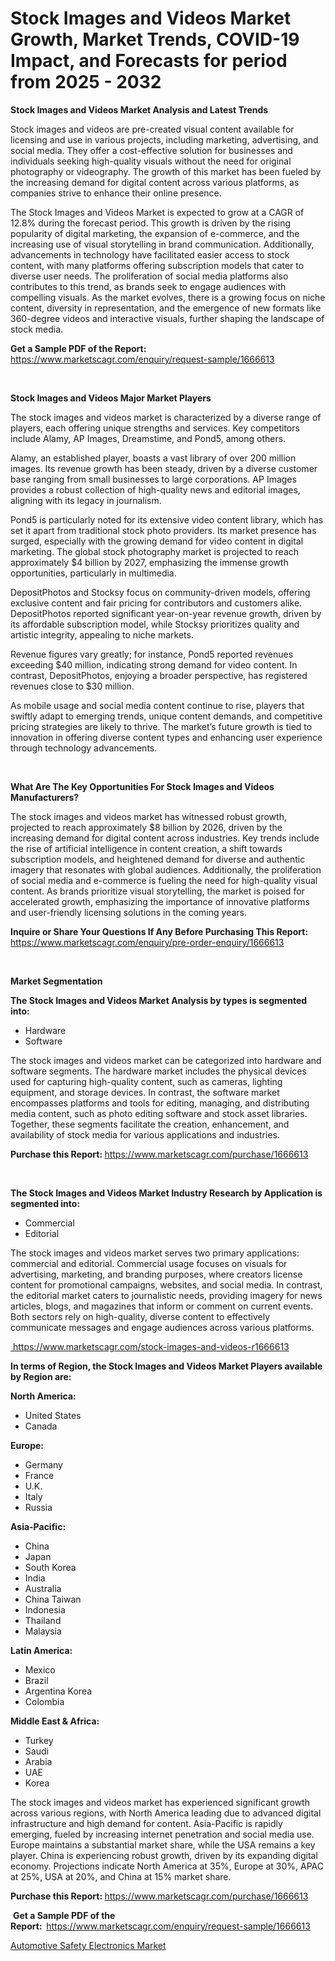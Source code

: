 <p><h1>Stock Images and Videos Market Growth, Market Trends, COVID-19 Impact, and Forecasts for period from 2025 - 2032</h1></p><p><strong>Stock Images and Videos Market Analysis and Latest Trends</strong></p>
<p><p>Stock images and videos are pre-created visual content available for licensing and use in various projects, including marketing, advertising, and social media. They offer a cost-effective solution for businesses and individuals seeking high-quality visuals without the need for original photography or videography. The growth of this market has been fueled by the increasing demand for digital content across various platforms, as companies strive to enhance their online presence.</p><p>The Stock Images and Videos Market is expected to grow at a CAGR of 12.8% during the forecast period. This growth is driven by the rising popularity of digital marketing, the expansion of e-commerce, and the increasing use of visual storytelling in brand communication. Additionally, advancements in technology have facilitated easier access to stock content, with many platforms offering subscription models that cater to diverse user needs. The proliferation of social media platforms also contributes to this trend, as brands seek to engage audiences with compelling visuals. As the market evolves, there is a growing focus on niche content, diversity in representation, and the emergence of new formats like 360-degree videos and interactive visuals, further shaping the landscape of stock media.</p></p>
<p><strong>Get a Sample PDF of the Report:&nbsp;</strong> <a href="https://www.marketscagr.com/enquiry/request-sample/1666613?utm_campaign=2095&utm_medium=2&utm_source=Github&utm_content=ia&utm_term=06032025&utm_id=stock-images-and-videos">https://www.marketscagr.com/enquiry/request-sample/1666613</a></p>
<p>&nbsp;</p>
<p><strong>Stock Images and Videos Major Market Players</strong></p>
<p><p>The stock images and videos market is characterized by a diverse range of players, each offering unique strengths and services. Key competitors include Alamy, AP Images, Dreamstime, and Pond5, among others. </p><p>Alamy, an established player, boasts a vast library of over 200 million images. Its revenue growth has been steady, driven by a diverse customer base ranging from small businesses to large corporations. AP Images provides a robust collection of high-quality news and editorial images, aligning with its legacy in journalism. </p><p>Pond5 is particularly noted for its extensive video content library, which has set it apart from traditional stock photo providers. Its market presence has surged, especially with the growing demand for video content in digital marketing. The global stock photography market is projected to reach approximately $4 billion by 2027, emphasizing the immense growth opportunities, particularly in multimedia.</p><p>DepositPhotos and Stocksy focus on community-driven models, offering exclusive content and fair pricing for contributors and customers alike. DepositPhotos reported significant year-on-year revenue growth, driven by its affordable subscription model, while Stocksy prioritizes quality and artistic integrity, appealing to niche markets.</p><p>Revenue figures vary greatly; for instance, Pond5 reported revenues exceeding $40 million, indicating strong demand for video content. In contrast, DepositPhotos, enjoying a broader perspective, has registered revenues close to $30 million.</p><p>As mobile usage and social media content continue to rise, players that swiftly adapt to emerging trends, unique content demands, and competitive pricing strategies are likely to thrive. The market’s future growth is tied to innovation in offering diverse content types and enhancing user experience through technology advancements.</p></p>
<p>&nbsp;</p>
<p><strong>What Are The Key Opportunities For Stock Images and Videos Manufacturers?</strong></p>
<p><p>The stock images and videos market has witnessed robust growth, projected to reach approximately $8 billion by 2026, driven by the increasing demand for digital content across industries. Key trends include the rise of artificial intelligence in content creation, a shift towards subscription models, and heightened demand for diverse and authentic imagery that resonates with global audiences. Additionally, the proliferation of social media and e-commerce is fueling the need for high-quality visual content. As brands prioritize visual storytelling, the market is poised for accelerated growth, emphasizing the importance of innovative platforms and user-friendly licensing solutions in the coming years.</p></p>
<p><strong>Inquire or Share Your Questions If Any Before Purchasing This Report:</strong> <a href="https://www.marketscagr.com/enquiry/pre-order-enquiry/1666613?utm_campaign=2095&utm_medium=2&utm_source=Github&utm_content=ia&utm_term=06032025&utm_id=stock-images-and-videos">https://www.marketscagr.com/enquiry/pre-order-enquiry/1666613</a></p>
<p>&nbsp;</p>
<p><strong>Market Segmentation</strong></p>
<p><strong>The Stock Images and Videos Market Analysis by types is segmented into:</strong></p>
<p><ul><li>Hardware</li><li>Software</li></ul></p>
<p><p>The stock images and videos market can be categorized into hardware and software segments. The hardware market includes the physical devices used for capturing high-quality content, such as cameras, lighting equipment, and storage devices. In contrast, the software market encompasses platforms and tools for editing, managing, and distributing media content, such as photo editing software and stock asset libraries. Together, these segments facilitate the creation, enhancement, and availability of stock media for various applications and industries.</p></p>
<p><strong>Purchase this Report:&nbsp;</strong><a href="https://www.marketscagr.com/purchase/1666613?utm_campaign=2095&utm_medium=2&utm_source=Github&utm_content=ia&utm_term=06032025&utm_id=stock-images-and-videos">https://www.marketscagr.com/purchase/1666613</a></p>
<p>&nbsp;</p>
<p><strong>The Stock Images and Videos Market Industry Research by Application is segmented into:</strong></p>
<p><ul><li>Commercial</li><li>Editorial</li></ul></p>
<p><p>The stock images and videos market serves two primary applications: commercial and editorial. Commercial usage focuses on visuals for advertising, marketing, and branding purposes, where creators license content for promotional campaigns, websites, and social media. In contrast, the editorial market caters to journalistic needs, providing imagery for news articles, blogs, and magazines that inform or comment on current events. Both sectors rely on high-quality, diverse content to effectively communicate messages and engage audiences across various platforms.</p></p>
<p><a href="https://www.marketscagr.com/stock-images-and-videos-r1666613?utm_campaign=2095&utm_medium=2&utm_source=Github&utm_content=ia&utm_term=06032025&utm_id=stock-images-and-videos">&nbsp;https://www.marketscagr.com/stock-images-and-videos-r1666613</a></p>
<p><strong>In terms of Region, the Stock Images and Videos Market Players available by Region are:</strong></p>
<p>
    <p> <strong> North America: </strong>
        <ul>
            <li>United States</li>
            <li>Canada</li>
        </ul>
        </p> 
    <p> <strong> Europe: </strong>
        <ul>
            <li>Germany</li>
            <li>France</li>
            <li>U.K.</li>
            <li>Italy</li>
            <li>Russia</li>
        </ul>
        </p> 
    <p> <strong> Asia-Pacific: </strong>
        <ul>
            <li>China</li>
            <li>Japan</li>
            <li>South Korea</li>
            <li>India</li>
            <li>Australia</li>
            <li>China Taiwan</li>
            <li>Indonesia</li>
            <li>Thailand</li>
            <li>Malaysia</li>
        </ul>
        </p> 
    <p> <strong> Latin America: </strong>
        <ul>
            <li>Mexico</li>
            <li>Brazil</li>
            <li>Argentina Korea</li>
            <li>Colombia</li>
        </ul>
        </p> 
    <p> <strong> Middle East & Africa: </strong>
        <ul>
            <li>Turkey</li>
            <li>Saudi</li>
            <li>Arabia</li>
            <li>UAE</li>
            <li>Korea</li>
        </ul>
    </p>
    </p>
<p><p>The stock images and videos market has experienced significant growth across various regions, with North America leading due to advanced digital infrastructure and high demand for content. Asia-Pacific is rapidly emerging, fueled by increasing internet penetration and social media use. Europe maintains a substantial market share, while the USA remains a key player. China is experiencing robust growth, driven by its expanding digital economy. Projections indicate North America at 35%, Europe at 30%, APAC at 25%, USA at 20%, and China at 15% market share.</p></p>
<p><strong>Purchase this Report: </strong><a href="https://www.marketscagr.com/purchase/1666613?utm_campaign=2095&utm_medium=2&utm_source=Github&utm_content=ia&utm_term=06032025&utm_id=stock-images-and-videos">https://www.marketscagr.com/purchase/1666613</a></p>
<p>&nbsp;<strong>Get a Sample PDF of the Report:&nbsp;&nbsp;</strong><a href="https://www.marketscagr.com/enquiry/request-sample/1666613?utm_campaign=2095&utm_medium=2&utm_source=Github&utm_content=ia&utm_term=06032025&utm_id=stock-images-and-videos">https://www.marketscagr.com/enquiry/request-sample/1666613</a></p>
<p><strong></strong></p>
<p><p><a href="https://github.com/gulaimolin/Market-Research-Report-List-7/blob/main/automotive-safety-electronics-market.md?utm_campaign=2095&utm_medium=2&utm_source=Github&utm_content=ia&utm_term=06032025&utm_id=stock-images-and-videos">Automotive Safety Electronics Market</a></p></p>